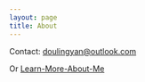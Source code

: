 ```yaml
---
layout: page
title: About
---
```


Contact: doulingyan@outlook.com

Or [Learn-More-About-Me](http://lingyea.xyz/me/)
